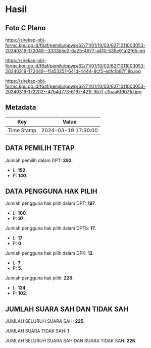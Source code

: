 # Hasil

## Foto C Plano

https://sirekap-obj-formc.kpu.go.id/f6af/pemilu/ppwp/62/71/01/10/03/6271011003053-20240319-172049--3333b5e2-6a25-4977-a410-538e91a12f65.jpg

https://sirekap-obj-formc.kpu.go.id/f6af/pemilu/ppwp/62/71/01/10/03/6271011003053-20240319-172449--f1a53251-641d-4444-8cf5-edfc1b87f18b.jpg

https://sirekap-obj-formc.kpu.go.id/f6af/pemilu/ppwp/62/71/01/10/03/6271011003053-20240319-172202--47b4d773-6197-421f-9b7f-c1baa6f9071d.jpg


## Metadata

| Key        | Value               |
| ---------- | ------------------- |
| Time Stamp | 2024-03-19 17:30:00 |


## DATA PEMILIH TETAP

Jumlah pemilih dalam DPT: **292**.
 * L: **152**.
 * P: **140**.

## DATA PENGGUNA HAK PILIH

Jumlah pengguna hak pilih dalam DPT: **197**.
 * L: **100**.
 * P: **97**.

Jumlah pengguna hak pilih dalam DPTb: **17**.
 * L: **17**.
 * P: **0**.

Jumlah pengguna hak pilih dalam DPK: **12**.
 * L: **7**.
 * P: **5**.

Jumlah pengguna hak pilih: **226**.
 * L: **124**.
 * P: **102**.

## JUMLAH SUARA SAH DAN TIDAK SAH

JUMLAH SELURUH SUARA SAH: **225**.

JUMLAH SUARA TIDAK SAH: **1**.

JUMLAH SELURUH SUARA SAH DAN SUARA TIDAK SAH: **226**.



